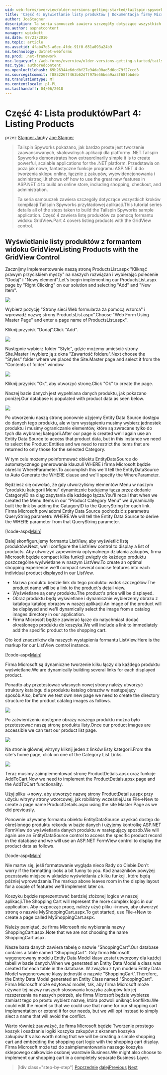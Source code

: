 ```yaml
---
uid: web-forms/overview/older-versions-getting-started/tailspin-spyworks/tailspin-spyworks-part-4
title: 'Część 4: Wyświetlanie listy produktów | Dokumentacja firmy Microsoft'
author: JoeStagner
description: Ta seria samouczek zawiera szczegóły dotyczące wszystkich kroków kompilacji Tailspin Spyworks przykładowej aplikacji. Wyświetlanie listy produktów z widoku GridView zysk obejmuje część 4.
ms.author: aspnetcontent
manager: wpickett
ms.date: 07/21/2010
ms.topic: article
ms.assetid: 4fab47d5-a6ec-4fdc-91f0-651a093a24b9
ms.technology: dotnet-webforms
ms.prod: .net-framework
msc.legacyurl: /web-forms/overview/older-versions-getting-started/tailspin-spyworks/tailspin-spyworks-part-4
msc.type: authoredcontent
ms.openlocfilehash: 69b26344e6dcdbf27e94da90ad5d6cd79f27ccd3
ms.sourcegitcommit: f8852267f463b62d7f975e56bea9aa3f68fbbdeb
ms.translationtype: MT
ms.contentlocale: pl-PL
ms.lasthandoff: 04/06/2018
---
```

<a name="part-4-listing-products"></a><span data-ttu-id="dea1a-104">Część 4: Lista produktów</span><span class="sxs-lookup"><span data-stu-id="dea1a-104">Part 4: Listing Products</span></span>
====================
<span data-ttu-id="dea1a-105">przez [Stagner Jan](https://github.com/JoeStagner)</span><span class="sxs-lookup"><span data-stu-id="dea1a-105">by [Joe Stagner](https://github.com/JoeStagner)</span></span>

> <span data-ttu-id="dea1a-106">Tailspin Spyworks pokazano, jak bardzo proste jest tworzenie zaawansowanych, skalowalnych aplikacji dla platformy .NET.</span><span class="sxs-lookup"><span data-stu-id="dea1a-106">Tailspin Spyworks demonstrates how extraordinarily simple it is to create powerful, scalable applications for the .NET platform.</span></span> <span data-ttu-id="dea1a-107">Przedstawia on poza jak nowe, fantastyczne funkcje programu ASP.NET 4 do tworzenia sklepu online, łącznie z zakupów, wyewidencjonowania i administracji.</span><span class="sxs-lookup"><span data-stu-id="dea1a-107">It shows off how to use the great new features in ASP.NET 4 to build an online store, including shopping, checkout, and administration.</span></span>
> 
> <span data-ttu-id="dea1a-108">Ta seria samouczek zawiera szczegóły dotyczące wszystkich kroków kompilacji Tailspin Spyworks przykładowej aplikacji.</span><span class="sxs-lookup"><span data-stu-id="dea1a-108">This tutorial series details all of the steps taken to build the Tailspin Spyworks sample application.</span></span> <span data-ttu-id="dea1a-109">Część 4 zawiera listę produktów za pomocą formantu widoku GridView.</span><span class="sxs-lookup"><span data-stu-id="dea1a-109">Part 4 covers listing products with the GridView control.</span></span>


## <a id="_Toc260221670"></a>  <span data-ttu-id="dea1a-110">Wyświetlanie listy produktów z formantem widoku GridView</span><span class="sxs-lookup"><span data-stu-id="dea1a-110">Listing Products with the GridView Control</span></span>

<span data-ttu-id="dea1a-111">Zacznijmy Implementowanie naszą stronę ProductsList.aspx "Kliknąć prawym przyciskiem myszy" na naszych rozwiązań i wybierając polecenie "Dodaj" i "Nowy element".</span><span class="sxs-lookup"><span data-stu-id="dea1a-111">Let's begin implementing our ProductsList.aspx page by "Right Clicking" on our solution and selecting "Add" and "New Item".</span></span>

![](tailspin-spyworks-part-4/_static/image1.jpg)

<span data-ttu-id="dea1a-112">Wybierz pozycję "Strony sieci Web formularza za pomocą wzorca" i wprowadź nazwę strony ProductsList.aspx".</span><span class="sxs-lookup"><span data-stu-id="dea1a-112">Choose "Web Form Using Master Page" and enter a page name of ProductsList.aspx".</span></span>

<span data-ttu-id="dea1a-113">Kliknij przycisk "Dodaj".</span><span class="sxs-lookup"><span data-stu-id="dea1a-113">Click "Add".</span></span>

![](tailspin-spyworks-part-4/_static/image2.jpg)

<span data-ttu-id="dea1a-114">Następnie wybierz folder "Style", gdzie możemy umieścić strony Site.Master i wybierz ją z okna "Zawartość folderu".</span><span class="sxs-lookup"><span data-stu-id="dea1a-114">Next choose the "Styles" folder where we placed the Site.Master page and select it from the "Contents of folder" window.</span></span>

![](tailspin-spyworks-part-4/_static/image3.jpg)

<span data-ttu-id="dea1a-115">Kliknij przycisk "Ok", aby utworzyć stronę.</span><span class="sxs-lookup"><span data-stu-id="dea1a-115">Click "Ok" to create the page.</span></span>

<span data-ttu-id="dea1a-116">Naszej bazie danych jest wypełniana danych produktu, jak pokazano poniżej.</span><span class="sxs-lookup"><span data-stu-id="dea1a-116">Our database is populated with product data as seen below.</span></span>

![](tailspin-spyworks-part-4/_static/image4.jpg)

<span data-ttu-id="dea1a-117">Po utworzeniu naszą stronę ponownie użyjemy Entity Data Source dostępu do danych tego produktu, ale w tym wystąpieniu musimy wybierz jednostek produktu i musimy ograniczanie elementów, które są zwracane tylko do tych dla wybranej kategorii.</span><span class="sxs-lookup"><span data-stu-id="dea1a-117">After our page is created we'll again use an Entity Data Source to access that product data, but in this instance we need to select the Product Entities and we need to restrict the items that are returned to only those for the selected Category.</span></span>

<span data-ttu-id="dea1a-118">W tym celu możemy poinformować obiektu EntityDataSource do automatycznego generowania klauzuli WHERE i firma Microsoft będzie określić WhereParameter.</span><span class="sxs-lookup"><span data-stu-id="dea1a-118">To accomplish this we'll tell the EntityDataSource to Auto Generate the WHERE clause and we'll specify the WhereParameter.</span></span>

<span data-ttu-id="dea1a-119">Będziesz się odwołać, że gdy utworzyliśmy elementów Menu w naszym "produktu kategorii Menu" dynamicznie budujemy łącza przez dodanie CatagoryID na ciąg zapytania dla każdego łącza.</span><span class="sxs-lookup"><span data-stu-id="dea1a-119">You'll recall that when we created the Menu Items in our "Product Category Menu" we dynamically built the link by adding the CatagoryID to the QueryString for each link.</span></span> <span data-ttu-id="dea1a-120">Firma Microsoft powiadomi Entity Data Source pochodzić z parametru QueryString parametru WHERE.</span><span class="sxs-lookup"><span data-stu-id="dea1a-120">We will tell the Entity Data Source to derive the WHERE parameter from that QueryString parameter.</span></span>

[!code-aspx[Main](tailspin-spyworks-part-4/samples/sample1.aspx)]

<span data-ttu-id="dea1a-121">Dalej skonfigurujemy formantu ListView, aby wyświetlić listę produktów.</span><span class="sxs-lookup"><span data-stu-id="dea1a-121">Next, we'll configure the ListView control to display a list of products.</span></span> <span data-ttu-id="dea1a-122">Aby utworzyć zapewnienia optymalnego działania zakupów, firma Microsoft będzie compact kilka funkcji zwięzły do każdego produktu poszczególne wyświetlane w naszym ListVew.</span><span class="sxs-lookup"><span data-stu-id="dea1a-122">To create an optimal shopping experience we'll compact several concise features into each individual product displayed in our ListVew.</span></span>

- <span data-ttu-id="dea1a-123">Nazwa produktu będzie link do tego produktu: widok szczegółów.</span><span class="sxs-lookup"><span data-stu-id="dea1a-123">The product name will be a link to the product's detail view.</span></span>
- <span data-ttu-id="dea1a-124">Wyświetlane są ceny produktu.</span><span class="sxs-lookup"><span data-stu-id="dea1a-124">The product's price will be displayed.</span></span>
- <span data-ttu-id="dea1a-125">Obraz produktu będą wyświetlane i dynamicznie wybierzemy obrazu z katalogu katalog obrazów w naszej aplikacji.</span><span class="sxs-lookup"><span data-stu-id="dea1a-125">An image of the product will be displayed and we'll dynamically select the image from a catalog images directory in our application.</span></span>
- <span data-ttu-id="dea1a-126">Firma Microsoft będzie zawierać łącze do natychmiast dodać określonego produktu do koszyka.</span><span class="sxs-lookup"><span data-stu-id="dea1a-126">We will include a link to immediately add the specific product to the shopping cart.</span></span>

<span data-ttu-id="dea1a-127">Oto kod znaczników dla naszych wystąpienia formantu ListView.</span><span class="sxs-lookup"><span data-stu-id="dea1a-127">Here is the markup for our ListView control instance.</span></span>

[!code-aspx[Main](tailspin-spyworks-part-4/samples/sample2.aspx)]

<span data-ttu-id="dea1a-128">Firma Microsoft są dynamiczne tworzenie kilku łączy dla każdego produktu wyświetlane.</span><span class="sxs-lookup"><span data-stu-id="dea1a-128">We are dynamically building several links for each displayed product.</span></span>

<span data-ttu-id="dea1a-129">Ponadto aby przetestować własnych nowej strony należy utworzyć struktury katalogu dla produktu katalog obrazów w następujący sposób.</span><span class="sxs-lookup"><span data-stu-id="dea1a-129">Also, before we test own new page we need to create the directory structure for the product catalog images as follows.</span></span>

![](tailspin-spyworks-part-4/_static/image1.png)

<span data-ttu-id="dea1a-130">Po zatwierdzeniu dostępne obrazy naszego produktu można było przetestować naszą stronę produktu listy.</span><span class="sxs-lookup"><span data-stu-id="dea1a-130">Once our product images are accessible we can test our product list page.</span></span>

![](tailspin-spyworks-part-4/_static/image5.jpg)

<span data-ttu-id="dea1a-131">Na stronie głównej witryny kliknij jeden z linków listy kategorii.</span><span class="sxs-lookup"><span data-stu-id="dea1a-131">From the site's home page, click on one of the Category List Links.</span></span>

![](tailspin-spyworks-part-4/_static/image6.jpg)

<span data-ttu-id="dea1a-132">Teraz musimy zaimplementować stronę ProductDetials.apsx oraz funkcje AddToCart.</span><span class="sxs-lookup"><span data-stu-id="dea1a-132">Now we need to implement the ProductDetials.apsx page and the AddToCart functionality.</span></span>

<span data-ttu-id="dea1a-133">Użyj pliku -&gt;nowy, aby utworzyć nazwę strony ProductDetails.aspx przy użyciu witryny strony wzorcowej, jak robiliśmy wcześniej.</span><span class="sxs-lookup"><span data-stu-id="dea1a-133">Use File-&gt;New to create a page name ProductDetails.aspx using the site Master Page as we did previously.</span></span>

<span data-ttu-id="dea1a-134">Ponownie używamy formantu obiektu EntityDataSource uzyskać dostęp do określonego produktu rekordu w bazie danych i użyjemy kontrolkę ASP.NET FormView do wyświetlania danych produktu w następujący sposób.</span><span class="sxs-lookup"><span data-stu-id="dea1a-134">We will again use an EntityDataSource control to access the specific product record in the database and we will use an ASP.NET FormView control to display the product data as follows.</span></span>

[!code-aspx[Main](tailspin-spyworks-part-4/samples/sample3.aspx)]

<span data-ttu-id="dea1a-135">Nie martw się, jeśli formatowanie wygląda nieco Rady do Ciebie.</span><span class="sxs-lookup"><span data-stu-id="dea1a-135">Don't worry if the formatting looks a bit funny to you.</span></span> <span data-ttu-id="dea1a-136">Kod znaczników powyżej pozostawia miejsce w układzie wyświetlania z kilku funkcji, które będą później wprowadzania.</span><span class="sxs-lookup"><span data-stu-id="dea1a-136">The markup above leaves room in the display layout for a couple of features we'll implement later on.</span></span>

<span data-ttu-id="dea1a-137">Koszyku będzie reprezentować bardziej złożonej logice w naszej aplikacji.</span><span class="sxs-lookup"><span data-stu-id="dea1a-137">The Shopping Cart will represent the more complex logic in our application.</span></span> <span data-ttu-id="dea1a-138">Aby rozpocząć pracę, należy użyć pliku -&gt;nowy, aby utworzyć stronę o nazwie MyShoppingCart.aspx.</span><span class="sxs-lookup"><span data-stu-id="dea1a-138">To get started, use File-&gt;New to create a page called MyShoppingCart.aspx.</span></span>

<span data-ttu-id="dea1a-139">Należy pamiętać, że firma Microsoft nie wybierania nazwy ShoppingCart.aspx.</span><span class="sxs-lookup"><span data-stu-id="dea1a-139">Note that we are not choosing the name ShoppingCart.aspx.</span></span>

<span data-ttu-id="dea1a-140">Nasze baza danych zawiera tabelę o nazwie "ShoppingCart".</span><span class="sxs-lookup"><span data-stu-id="dea1a-140">Our database contains a table named "ShoppingCart".</span></span> <span data-ttu-id="dea1a-141">Gdy firma Microsoft wygenerowany modelu Entity Data Model klasy został utworzony dla każdej tabeli w bazie danych.</span><span class="sxs-lookup"><span data-stu-id="dea1a-141">When we generated an Entity Data Model a class was created for each table in the database.</span></span> <span data-ttu-id="dea1a-142">W związku z tym modelu Entity Data Model wygenerowane klasy jednostki o nazwie "ShoppingCart".</span><span class="sxs-lookup"><span data-stu-id="dea1a-142">Therefore, the Entity Data Model generated an Entity Class named "ShoppingCart".</span></span> <span data-ttu-id="dea1a-143">Firma Microsoft może edytować model, tak, aby firma Microsoft może używać tej nazwy naszych stosowania koszyka zakupów lub jej rozszerzenia na naszych potrzeb, ale firma Microsoft będzie wybierze zamiast tego po prostu wybierz nazwę, która pozwoli uniknąć konfliktu.</span><span class="sxs-lookup"><span data-stu-id="dea1a-143">We could edit the model so that we could use that name for our shopping cart implementation or extend it for our needs, but we will opt instead to simply slect a name that will avoid the conflict.</span></span>

<span data-ttu-id="dea1a-144">Warto również zauważyć, że firma Microsoft będzie Tworzenie prostego koszyk i osadzanie logiki koszyka zakupów z ekranem koszyka zakupów.</span><span class="sxs-lookup"><span data-stu-id="dea1a-144">It's also worth noting that we will be creating a simple shopping cart and embedding the shopping cart logic with the shopping cart display.</span></span> <span data-ttu-id="dea1a-145">Firma Microsoft może też do zaimplementowania naszego koszyka sklepowego całkowicie osobnej warstwie Business.</span><span class="sxs-lookup"><span data-stu-id="dea1a-145">We might also choose to implement our shopping cart in a completely separate Business Layer.</span></span>

> [!div class="step-by-step"]
> <span data-ttu-id="dea1a-146">[Poprzednie](tailspin-spyworks-part-3.md)
> [dalej](tailspin-spyworks-part-5.md)</span><span class="sxs-lookup"><span data-stu-id="dea1a-146">[Previous](tailspin-spyworks-part-3.md)
[Next](tailspin-spyworks-part-5.md)</span></span>
